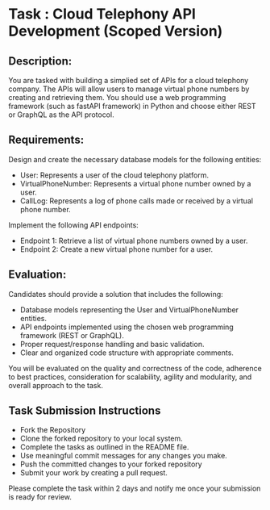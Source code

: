 # **Task : Cloud Telephony API Development (Scoped Version)**
## **Description:** 
You are tasked with building a simplied set of APIs for a cloud telephony company. The APIs will allow users to manage virtual phone numbers by creating and retrieving them. You should use a web programming framework (such as fastAPI framework) in Python and choose either REST or GraphQL as the API protocol.
## **Requirements:**
Design and create the necessary database models for the following entities:
+ User: Represents a user of the cloud telephony platform.
+ VirtualPhoneNumber: Represents a virtual phone number owned by a user.
+ CallLog: Represents a log of phone calls made or received by a virtual phone number.

Implement the following API endpoints:
+ Endpoint 1: Retrieve a list of virtual phone numbers owned by a user.
+ Endpoint 2: Create a new virtual phone number for a user.

## Evaluation: 
Candidates should provide a solution that includes the following:
- Database models representing the User and VirtualPhoneNumber entities.
- API endpoints implemented using the chosen web programming framework (REST or GraphQL).
- Proper request/response handling and basic validation.
- Clear and organized code structure with appropriate comments.

You will be evaluated on the quality and correctness of the code, adherence to best practices, consideration for scalability, agility and modularity, and overall approach to the task.

## Task Submission Instructions
- Fork the Repository
- Clone the forked repository to your local system.
- Complete the tasks as outlined in the README file.
- Use meaningful commit messages for any changes you make.
- Push the committed changes to your forked repository
- Submit your work by creating a pull request.

Please complete the task within 2 days and notify me once your submission is ready for review.

